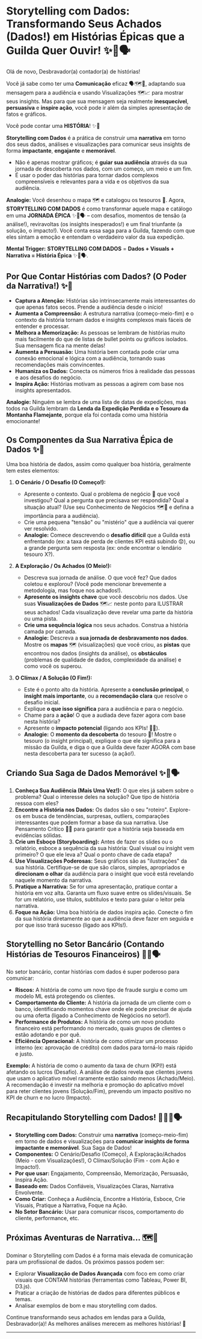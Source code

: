 # Storytelling com Dados: Transformando Seus Achados (Dados!) em Histórias Épicas que a Guilda Quer Ouvir! ✨📖🗣️

Olá de novo, Desbravador(a) contador(a) de histórias!

Você já sabe como ter uma **Comunicação** eficaz 🗣️🗺️🤝, adaptando sua mensagem para a audiência e usando Visualizações 🗺️📈 para mostrar seus insights. Mas para que sua mensagem seja realmente **inesquecível**, **persuasiva** e **inspire ação**, você pode ir além da simples apresentação de fatos e gráficos.

Você pode contar uma **HISTÓRIA**! ✨📖

**Storytelling com Dados** é a prática de construir uma **narrativa** em torno dos seus dados, análises e visualizações para comunicar seus insights de forma **impactante**, **engajante** e **memorável**.

* Não é apenas mostrar gráficos; é **guiar sua audiência** através da sua jornada de descoberta nos dados, com um começo, um meio e um fim.
* É usar o poder das histórias para tornar dados complexos compreensíveis e relevantes para a vida e os objetivos da sua audiência.

**Analogie:** Você desenhou o mapa 🗺️ e catalogou os tesouros 💎. Agora, **STORYTELLING COM DADOS** é como transformar aquele mapa e catálogo em uma **JORNADA ÉPICA** ✨📖🗣️ – com desafios, momentos de tensão (a análise!), reviravoltas (os insights inesperados!) e um final triunfante (a solução, o impacto!). Você conta essa saga para a Guilda, fazendo com que eles sintam a emoção e entendam o verdadeiro valor da sua expedição.

**Mental Trigger:** **STORYTELLING COM DADOS** = **Dados + Visuals + Narrativa = História Épica** ✨📖🗣️.

## Por Que Contar Histórias com Dados? (O Poder da Narrativa!) ✨📖

* **Captura a Atenção:** Histórias são intrinsecamente mais interessantes do que apenas fatos secos. Prende a audiência desde o início!
* **Aumenta a Compreensão:** A estrutura narrativa (começo-meio-fim) e o contexto da história tornam dados e insights complexos mais fáceis de entender e processar.
* **Melhora a Memorização:** As pessoas se lembram de histórias muito mais facilmente do que de listas de bullet points ou gráficos isolados. Sua mensagem fica na mente delas!
* **Aumenta a Persuasão:** Uma história bem contada pode criar uma conexão emocional e lógica com a audiência, tornando suas recomendações mais convincentes.
* **Humaniza os Dados:** Conecta os números frios à realidade das pessoas e aos desafios do negócio.
* **Inspira Ação:** Histórias motivam as pessoas a agirem com base nos insights apresentados.

**Analogie:** Ninguém se lembra de uma lista de datas de expedições, mas todos na Guilda lembram da **Lenda da Expedição Perdida e o Tesouro da Montanha Flamejante**, porque ela foi contada como uma história emocionante!

## Os Componentes da Sua Narrativa Épica de Dados ✨📖

Uma boa história de dados, assim como qualquer boa história, geralmente tem estes elementos:

1.  **O Cenário / O Desafio (O Começo!):**
    * Apresente o contexto. Qual o problema de negócio 🚧 que você investigou? Qual a pergunta que precisava ser respondida? Qual a situação atual? (Use seu Conhecimento de Negócios 🗺️🎯 e defina a importância para a audiência).
    * Crie uma pequena "tensão" ou "mistério" que a audiência vai querer ver resolvido.
    * **Analogie:** Comece descrevendo o **desafio difícil** que a Guilda está enfrentando (ex: a taxa de perda de clientes KPI está subindo 😟), ou a grande pergunta sem resposta (ex: onde encontrar o lendário tesouro X?).

2.  **A Exploração / Os Achados (O Meio!):**
    * Descreva sua jornada de análise. O que você fez? Que dados coletou e explorou? (Você pode mencionar brevemente a metodologia, mas foque nos achados!).
    * **Apresente os insights chave** que você descobriu nos dados. Use suas **Visualizações de Dados** 🗺️📈 neste ponto para ILUSTRAR seus achados! Cada visualização deve revelar uma parte da história ou uma pista.
    * **Crie uma sequência lógica** nos seus achados. Construa a história camada por camada.
    * **Analogie:** Descreva a **sua jornada de desbravamento nos dados**. Mostre os **mapas** 🗺️ (visualizações) que você criou, as **pistas** que encontrou nos dados (insights da análise), os **obstáculos** (problemas de qualidade de dados, complexidade da análise) e como você os superou.

3.  **O Clímax / A Solução (O Fim!):**
    * Este é o ponto alto da história. Apresente a **conclusão principal**, o **insight mais importante**, ou a **recomendação clara** que resolve o desafio inicial.
    * Explique **o que isso significa** para a audiência e para o negócio.
    * Chame para a **ação**! O que a audiada deve fazer agora com base nesta história?
    * Apresente o **impacto potencial** (ligando aos KPIs! 📍🎯).
    * **Analogie:** O **momento da descoberta** do tesouro 💎! Mostre o tesouro (o insight principal), explique o que ele significa para a missão da Guilda, e diga o que a Guilda deve fazer AGORA com base nesta descoberta para ter sucesso (a ação!).

## Criando Sua Saga de Dados Memorável ✨📖🗣️

1.  **Conheça Sua Audiência (Mais Uma Vez!):** O que eles já sabem sobre o problema? Qual o interesse deles na solução? Que tipo de história ressoa com eles?
2.  **Encontre a História nos Dados:** Os dados são o seu "roteiro". Explore-os em busca de tendências, surpresas, outliers, comparações interessantes que podem formar a base da sua narrativa. Use Pensamento Crítico 👀🤔 para garantir que a história seja baseada em evidências sólidas.
3.  **Crie um Esboço (Storyboarding):** Antes de fazer os slides ou o relatório, esboce a sequência da sua história: Qual visual ou insight vem primeiro? O que ele leva a? Qual o ponto chave de cada etapa?
4.  **Use Visualizações Poderosas:** Seus gráficos são as "ilustrações" da sua história. Certifique-se de que são claros, simples, apropriados e **direcionam o olhar** da audiência para o insight que você está revelando naquele momento da narrativa.
5.  **Pratique a Narrativa:** Se for uma apresentação, pratique contar a história em voz alta. Garanta um fluxo suave entre os slides/visuais. Se for um relatório, use títulos, subtítulos e texto para guiar o leitor pela narrativa.
6.  **Foque na Ação:** Uma boa história de dados inspira ação. Conecte o fim da sua história diretamente ao que a audiência deve fazer em seguida e por que isso trará sucesso (ligado aos KPIs!).

## Storytelling no Setor Bancário (Contando Histórias de Tesouros Financeiros) 🏦📖🗣️

No setor bancário, contar histórias com dados é super poderoso para comunicar:

* **Riscos:** A história de como um novo tipo de fraude surgiu e como um modelo ML está protegendo os clientes.
* **Comportamento do Cliente:** A história da jornada de um cliente com o banco, identificando momentos chave onde ele pode precisar de ajuda ou uma oferta (ligado a Conhecimento de Negócios no setor!).
* **Performance de Produtos:** A história de como um novo produto financeiro está performando no mercado, quais grupos de clientes o estão adotando e por quê.
* **Eficiência Operacional:** A história de como otimizar um processo interno (ex: aprovação de crédito) com dados para torná-lo mais rápido e justo.

**Exemplo:** A história de como o aumento da taxa de churn (KPI!) está afetando os lucros (Desafio). A análise de dados revela que clientes jovens que usam o aplicativo móvel raramente estão saindo menos (Achado/Meio). A recomendação é investir na melhoria e promoção do aplicativo móvel para reter clientes jovens (Solução/Fim), prevendo um impacto positivo no KPI de churn e no lucro (Impacto).

## Recapitulando Storytelling com Dados! 🧠✨📖🗣️

* **Storytelling com Dados:** Construir uma **narrativa** (começo-meio-fim) em torno de dados e visualizações para **comunicar insights de forma impactante e memorável**. Sua Saga de Dados!
* **Componentes:** O Cenário/Desafio (Começo), A Exploração/Achados (Meio - com Visualizações!), O Clímax/Solução (Fim - com Ação e Impacto!).
* **Por que usar:** Engajamento, Compreensão, Memorização, Persuasão, Inspira Ação.
* **Baseado em:** Dados Confiáveis, Visualizações Claras, Narrativa Envolvente.
* **Como Criar:** Conheça a Audiência, Encontre a História, Esboce, Crie Visuais, Pratique a Narrativa, Foque na Ação.
* **No Setor Bancário:** Usar para comunicar riscos, comportamento do cliente, performance, etc.

## Próximas Aventuras de Narrativa... 🗺️📖

Dominar o Storytelling com Dados é a forma mais elevada de comunicação para um profissional de dados. Os próximos passos podem ser:

* Explorar **Visualização de Dados Avançada** com foco em como criar visuais que CONTAM histórias (ferramentas como Tableau, Power BI, D3.js).
* Praticar a criação de histórias de dados para diferentes públicos e temas.
* Analisar exemplos de bom e mau storytelling com dados.

Continue transformando seus achados em lendas para a Guilda, Desbravador(a)! As melhores análises merecem as melhores histórias! 💪

---
